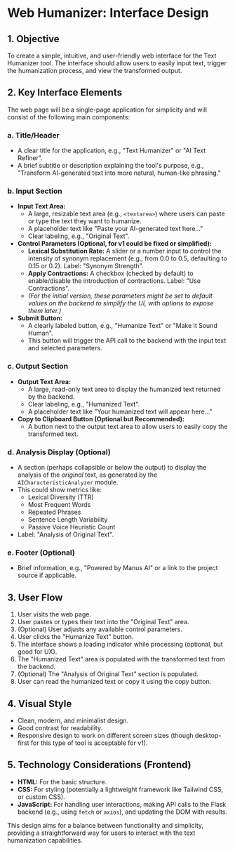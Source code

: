 # Web Humanizer: Interface Design

## 1. Objective

To create a simple, intuitive, and user-friendly web interface for the Text Humanizer tool. The interface should allow users to easily input text, trigger the humanization process, and view the transformed output.

## 2. Key Interface Elements

The web page will be a single-page application for simplicity and will consist of the following main components:

### a. Title/Header
*   A clear title for the application, e.g., "Text Humanizer" or "AI Text Refiner".
*   A brief subtitle or description explaining the tool's purpose, e.g., "Transform AI-generated text into more natural, human-like phrasing."

### b. Input Section
*   **Input Text Area:**
    *   A large, resizable text area (e.g., `<textarea>`) where users can paste or type the text they want to humanize.
    *   A placeholder text like "Paste your AI-generated text here..."
    *   Clear labeling, e.g., "Original Text".
*   **Control Parameters (Optional, for v1 could be fixed or simplified):**
    *   **Lexical Substitution Rate:** A slider or a number input to control the intensity of synonym replacement (e.g., from 0.0 to 0.5, defaulting to 0.15 or 0.2). Label: "Synonym Strength".
    *   **Apply Contractions:** A checkbox (checked by default) to enable/disable the introduction of contractions. Label: "Use Contractions".
    *   *(For the initial version, these parameters might be set to default values on the backend to simplify the UI, with options to expose them later.)*
*   **Submit Button:**
    *   A clearly labeled button, e.g., "Humanize Text" or "Make it Sound Human".
    *   This button will trigger the API call to the backend with the input text and selected parameters.

### c. Output Section
*   **Output Text Area:**
    *   A large, read-only text area to display the humanized text returned by the backend.
    *   Clear labeling, e.g., "Humanized Text".
    *   A placeholder text like "Your humanized text will appear here..."
*   **Copy to Clipboard Button (Optional but Recommended):**
    *   A button next to the output text area to allow users to easily copy the transformed text.

### d. Analysis Display (Optional)
*   A section (perhaps collapsible or below the output) to display the analysis of the *original* text, as generated by the `AICharacteristicAnalyzer` module.
*   This could show metrics like:
    *   Lexical Diversity (TTR)
    *   Most Frequent Words
    *   Repeated Phrases
    *   Sentence Length Variability
    *   Passive Voice Heuristic Count
*   Label: "Analysis of Original Text".

### e. Footer (Optional)
*   Brief information, e.g., "Powered by Manus AI" or a link to the project source if applicable.

## 3. User Flow

1.  User visits the web page.
2.  User pastes or types their text into the "Original Text" area.
3.  (Optional) User adjusts any available control parameters.
4.  User clicks the "Humanize Text" button.
5.  The interface shows a loading indicator while processing (optional, but good for UX).
6.  The "Humanized Text" area is populated with the transformed text from the backend.
7.  (Optional) The "Analysis of Original Text" section is populated.
8.  User can read the humanized text or copy it using the copy button.

## 4. Visual Style

*   Clean, modern, and minimalist design.
*   Good contrast for readability.
*   Responsive design to work on different screen sizes (though desktop-first for this type of tool is acceptable for v1).

## 5. Technology Considerations (Frontend)

*   **HTML:** For the basic structure.
*   **CSS:** For styling (potentially a lightweight framework like Tailwind CSS, or custom CSS).
*   **JavaScript:** For handling user interactions, making API calls to the Flask backend (e.g., using `fetch` or `axios`), and updating the DOM with results.

This design aims for a balance between functionality and simplicity, providing a straightforward way for users to interact with the text humanization capabilities.
